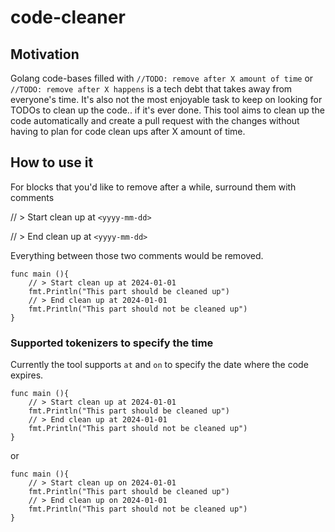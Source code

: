 # code-cleaner

## Motivation
Golang code-bases filled with `//TODO: remove after X amount of time` or `//TODO: remove after X happens` is a tech debt that takes away from everyone's time. It's also not the most enjoyable task to keep on looking for TODOs to clean up the code.. if it's ever done. This tool aims to clean up the code automatically and create a pull request with the changes without having to plan for code clean ups after X amount of time.

## How to use it
For blocks that you'd like to remove after a while, surround them with comments 

// > Start clean up at `<yyyy-mm-dd>`


// > End clean up at `<yyyy-mm-dd>`

Everything between those two comments would be removed.
```
func main (){
	// > Start clean up at 2024-01-01
	fmt.Println("This part should be cleaned up")
	// > End clean up at 2024-01-01
	fmt.Println("This part should not be cleaned up")
}
```
### Supported tokenizers to specify the time
Currently the tool supports `at` and `on` to specify the date where the code expires.
```
func main (){
	// > Start clean up at 2024-01-01
	fmt.Println("This part should be cleaned up")
	// > End clean up at 2024-01-01
	fmt.Println("This part should not be cleaned up")
}
```
or
```
func main (){
	// > Start clean up on 2024-01-01
	fmt.Println("This part should be cleaned up")
	// > End clean up on 2024-01-01
	fmt.Println("This part should not be cleaned up")
}
```
